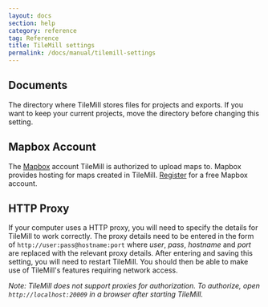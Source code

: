 ```yaml
---
layout: docs
section: help
category: reference
tag: Reference
title: TileMill settings
permalink: /docs/manual/tilemill-settings
---
```


## Documents

The directory where TileMill stores files for projects and exports. If you want to keep your current projects, move the directory before changing this setting.

## Mapbox Account

The [Mapbox](http://mapbox.com) account TileMill is authorized to upload maps to. Mapbox provides hosting for maps created in TileMill. [Register](http://mapbox.com/plans/) for a free Mapbox account.

## HTTP Proxy

If your computer uses a HTTP proxy, you will need to specify the details for TileMill to work correctly. The proxy details need to be entered in the form of `http://user:pass@hostname:port` where *user*, *pass*, *hostname* and *port* are replaced with the relevant proxy details. After entering and saving this setting, you will need to restart TileMill. You should then be able to make use of TileMill's features requiring network access.

*Note: TileMill does not support proxies for authorization. To authorize, open `http://localhost:20009` in a browser after starting TileMill.*
